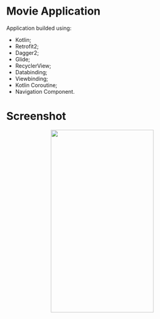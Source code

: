 # Movie Application
Application builded using: </br> 
- Kotlin;</br>  
- Retrofit2; </br>  
- Dagger2; </br> 
- Glide;</br> 
- RecyclerView;</br> 
- Databinding;</br> 
- Viewbinding;</br> 
- Kotlin Coroutine; </br> 
- Navigation Component.</br> 

# Screenshot
<p align="center">
<img src=https://media.giphy.com/media/dUIPdWlswI3xRTlTfh/giphy.gif width="270" height="480" />
<//p>


